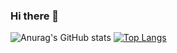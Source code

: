 ### Hi there 👋

![Anurag's GitHub stats](https://github-readme-stats.vercel.app/api?username=IsmaelNicolas&show_icons=true&theme=github_dark)
[![Top Langs](https://github-readme-stats.vercel.app/api/top-langs/?username=IsmaelNicolasa&layout=compact&theme=github_dark)](https://github.com/anuraghazra/github-readme-stats)





<!--
**IsmaelNicolas/IsmaelNicolas** is a ✨ _special_ ✨ repository because its `README.md` (this file) appears on your GitHub profile.

Here are some ideas to get you started:

- 🔭 I’m currently working on ...
- 🌱 I’m currently learning ...
- 👯 I’m looking to collaborate on ...
- 🤔 I’m looking for help with ...
- 💬 Ask me about ...
- 📫 How to reach me: ...
- 😄 Pronouns: ...
- ⚡ Fun fact: ...
-->
